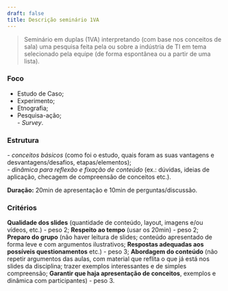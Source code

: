 ```yaml
---
draft: false
title: Descrição seminário 1VA
---
```


> Seminário em duplas (1VA) interpretando (com base nos conceitos de sala) uma pesquisa feita pela ou sobre a indústria de TI em tema selecionado pela equipe (de forma espontânea ou a partir de uma lista).   
  
### Foco

- Estudo de Caso;  
- Experimento;  
- Etnografia;  
- Pesquisa-ação;  
- *Survey*.  
  
### Estrutura   
_- conceitos básicos_ (como foi o estudo, quais foram as suas vantagens e desvantagens/desafios, etapas/elementos);   
_- dinâmica para reflexão e fixação de conteúdo_ (ex.: dúvidas, ideias de aplicação, checagem de compreensão de conceitos etc.).  
  
**Duração:** 20min de apresentação e 10min de perguntas/discussão.  
  
### Critérios

**Qualidade dos slides** (quantidade de conteúdo, layout, imagens e/ou vídeos, etc.) - peso 2; 
**Respeito ao tempo** (usar os 20min) - peso 2; 
**Preparo do grupo** (não haver leitura de slides; conteúdo apresentado de forma leve e com argumentos ilustrativos; 
**Respostas adequadas aos possíveis questionamentos** etc.) - peso 3;
**Abordagem do conteúdo** (não repetir argumentos das aulas, com material que reflita o que já está nos slides da disciplina; trazer exemplos interessantes e de simples compreensão; 
**Garantir que haja apresentação de conceitos**, exemplos e dinâmica com participantes) - peso 3.
